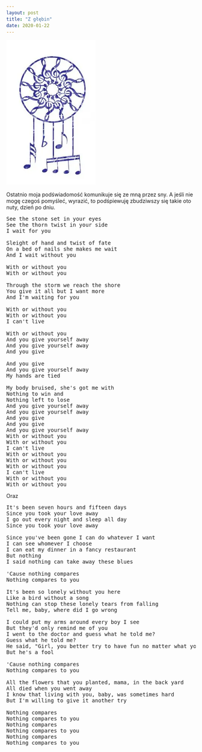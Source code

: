 ```yaml
---
layout: post
title: "Z głębin"
date: 2020-01-22
---
```


![Muza](/images/nutka_ze_snu.webp)

Ostatnio moja podświadomość komunikuje się ze mną przez sny.  A jeśli nie mogę czegoś pomyśleć, wyrazić, to podśpiewuję zbudziwszy się takie oto nuty, dzień po dniu.

<pre>
See the stone set in your eyes
See the thorn twist in your side
I wait for you

Sleight of hand and twist of fate
On a bed of nails she makes me wait
And I wait without you

With or without you
With or without you

Through the storm we reach the shore
You give it all but I want more
And I'm waiting for you

With or without you
With or without you
I can't live

With or without you
And you give yourself away
And you give yourself away
And you give

And you give
And you give yourself away
My hands are tied

My body bruised, she's got me with
Nothing to win and
Nothing left to lose
And you give yourself away
And you give yourself away
And you give
And you give
And you give yourself away
With or without you
With or without you
I can't live
With or without you
With or without you
With or without you
I can't live
With or without you
With or without you
</pre>

Oraz

<pre>
It's been seven hours and fifteen days
Since you took your love away
I go out every night and sleep all day
Since you took your love away

Since you've been gone I can do whatever I want
I can see whomever I choose
I can eat my dinner in a fancy restaurant
But nothing
I said nothing can take away these blues

'Cause nothing compares
Nothing compares to you

It's been so lonely without you here
Like a bird without a song
Nothing can stop these lonely tears from falling
Tell me, baby, where did I go wrong

I could put my arms around every boy I see
But they'd only remind me of you
I went to the doctor and guess what he told me?
Guess what he told me?
He said, "Girl, you better try to have fun no matter what you do,"
But he's a fool

'Cause nothing compares
Nothing compares to you

All the flowers that you planted, mama, in the back yard
All died when you went away
I know that living with you, baby, was sometimes hard
But I'm willing to give it another try

Nothing compares
Nothing compares to you
Nothing compares
Nothing compares to you
Nothing compares
Nothing compares to you
</pre>
